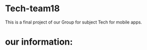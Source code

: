 # Tech-team18
This is a final project of our Group for subject Tech for mobile apps.

# our information:

